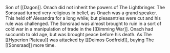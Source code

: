 Son of [[Dagon]]. Onach did not inherit the powers of The Lightbringer. The Sonsraad turned very religious in belief, as Onach was a grand speaker. This held off Alexandra for a long while; but pleasantries were cut and his rule was challenged. The Sonsraad was almost brought to ruin in a sort of cold war in a manipulation of trade in the [[Dimming War]]. Onach had succumb to old age, but was brought peace before his death. As The [[Hyperion Plateau]] was attacked by [[Deimos Godfreid]], buying The [[Sonsraad]] more time. 